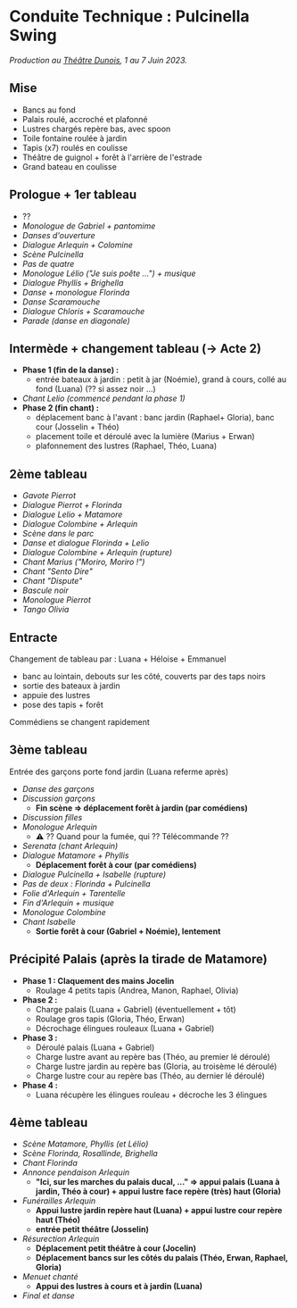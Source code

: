 # Conduite Technique : Pulcinella Swing

_Production au [Théâtre Dunois](https://www.theatredunois.org/), 1 au 7 Juin 2023._ 

## Mise

- Bancs au fond
- Palais roulé, accroché et plafonné
- Lustres chargés repère bas, avec spoon
- Toile fontaine roulée à jardin
- Tapis (x7) roulés en coulisse
- Théâtre de guignol + forêt à l'arrière de l'estrade
- Grand bateau en coulisse

## Prologue + 1er tableau

- ??
- _Monologue de Gabriel + pantomime_
- _Danses d'ouverture_
- _Dialogue Arlequin + Colomine_
- _Scène Pulcinella_
- _Pas de quatre_
- _Monologue Lélio ("Je suis poête ...") + musique_
- _Dialogue Phyllis + Brighella_
- _Danse + monologue Florinda_
- _Danse Scaramouche_
- _Dialogue Chloris + Scaramouche_
- _Parade (danse en diagonale)_

## Intermède + changement tableau (-> Acte 2)

- **Phase 1 (fin de la danse) :**
    - entrée bateaux à jardin : petit à jar (Noémie), grand à cours, collé au fond (Luana) (?? si assez noir ...)    
- _Chant Lelio (commencé pendant la phase 1)_
- **Phase 2 (fin chant) :**
    - déplacement banc à l'avant : banc jardin (Raphael+ Gloria), banc cour (Josselin + Théo)
    - placement toile et déroulé avec la lumière (Marius + Erwan)
    - plafonnement des lustres (Raphael, Théo, Luana)

## 2ème tableau

- _Gavote Pierrot_
- _Dialogue Pierrot + Florinda_
- _Dialogue Lelio + Matamore_
- _Dialogue Colombine + Arlequin_
- _Scène dans le parc_
- _Danse et dialogue Florinda + Lelio_
- _Dialogue Colombine + Arlequin (rupture)_
- _Chant Marius ("Moriro, Moriro !")_
- _Chant "Sento Dire"_
- _Chant "Dispute"_
- _Bascule noir_
- _Monologue Pierrot_
- _Tango Olivia_

## Entracte 

Changement de tableau par : Luana + Héloise + Emmanuel

- banc au lointain, debouts sur les côté, couverts par des taps noirs
- sortie des bateaux à jardin
- appuie des lustres
- pose des tapis + forêt 

Commédiens se changent rapidement

## 3ème tableau

Entrée des garçons porte fond jardin (Luana referme après)

- _Danse des garçons_
- _Discussion garçons_
    - **Fin scène => déplacement forêt à jardin (par comédiens)**
- _Discussion filles_
- _Monologue Arlequin_
    - :warning: ?? Quand pour la fumée, qui ?? Télécommande ??
- _Serenata (chant Arlequin)_
- _Dialogue Matamore + Phyllis_
  - **Déplacement forêt à cour (par comédiens)**
- _Dialogue Pulcinella + Isabelle (rupture)_
- _Pas de deux : Florinda + Pulcinella_
- _Folie d'Arlequin + Tarentelle_
- _Fin d'Arlequin + musique_
- _Monologue Colombine_
- _Chant Isabelle_
  - **Sortie forêt à cour (Gabriel + Noémie), lentement**

## Précipité Palais (après la tirade de Matamore)

- **Phase 1 : Claquement des mains Jocelin**
  - Roulage 4 petits tapis (Andrea, Manon, Raphael, Olivia)
- **Phase 2 :**
  - Charge palais (Luana + Gabriel) (éventuellement + tôt)
  - Roulage gros tapis (Gloria, Théo, Erwan)
  - Décrochage élingues rouleaux (Luana + Gabriel)
- **Phase 3 :**
  - Déroulé palais (Luana + Gabriel)
  - Charge lustre avant au repère bas (Théo, au premier lé déroulé)
  - Charge lustre jardin au repère bas (Gloria, au troisème lé déroulé)
  - Charge lustre cour au repère bas (Théo, au dernier lé déroulé)
- **Phase 4 :**
  - Luana récupère les élingues rouleau + décroche les 3 élingues

## 4ème tableau

- _Scène Matamore, Phyllis (et Lélio)_
- _Scène Florinda, Rosallinde, Brighella_
- _Chant Florinda_
- _Annonce pendaison Arlequin_
  - **"Ici, sur les marches du palais ducal, ..." => appui palais (Luana à jardin, Théo à cour) + appui lustre face repère (très) haut (Gloria)**
- _Funérailles Arlequin_
  - **Appui lustre jardin repère haut (Luana) + appui lustre cour repère haut (Théo)**
  - **entrée petit théâtre (Josselin)**
- _Résurection Arlequin_
  - **Déplacement petit théâtre à cour (Jocelin)**
  - **Déplacement bancs sur les côtés du palais (Théo, Erwan, Raphael, Gloria)**
- _Menuet chanté_
    - **Appui des lustres à cours et à jardin (Luana)**
- _Final et danse_ 

